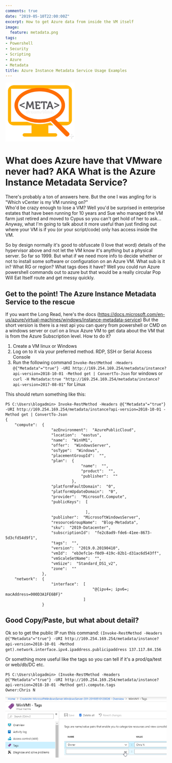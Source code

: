```yaml
---
comments: true
date: "2019-05-10T22:00:00Z"
excerpt: How to get Azure data from inside the VM itself
image:
  feature: metadata.png
tags:
- Powershell
- Security
- Scripting
- Azure
- Metadata
title: Azure Instance Metadata Service Usage Examples
---
```

<img src="/public/metadata.png">   

# What does Azure have that VMware never had? AKA What is the Azure Instance Metadata Service? 
There's probably a ton of answers here.  But the one I was angling for is "Which vCenter is my VM running on?"  
Who'd be crazy enough to lose a VM?  Well you'd be surprised in enterprise estates that have been running for 10 years and Sue who managed the VM farm just retired and moved to Cypus so you can't get hold of her to ask...
Anyway, what I'm going to talk about it more useful than just finding out where your VM is if you (or your script/code) only has access inside the VM.

So by design normally it's good to obfuscate (I love that word) details of the hypervisor above and not let the VM know it's anything but a physical server.
So far so 1999.
But what if we need more info to decide whether or not to install some software or configuration on an Azure VM.  What sub is it in? What RG or region? What tags does it have?
Well you could run Azure powershell commands out to azure but that would be a really circular Pop Will Eat Itself route and get messy quickly.

## Get to the point! The Azure Instance Metadata Service to the rescue
If you want the Long Read, here's the docs
(https://docs.microsoft.com/en-us/azure/virtual-machines/windows/instance-metadata-service)
But the short version is there is a rest api you can query from powershell or CMD on a windows server or curl on a linux Azure VM to get data about the VM that is from the Azure Subscription level.
How to do it?
1. Create a VM linux or Windows
2. Log on to it via your preferred method.  RDP, SSH or Serial Access Console
3. Run the following command `Invoke-RestMethod -Headers @{"Metadata"="true"} -URI http://169.254.169.254/metadata/instance?api-version=2018-10-01 -Method get | ConvertTo-Json`  for windows
or `curl -H Metadata:true "http://169.254.169.254/metadata/instance?api-version=2017-08-01"` for Linux

This should return something like this:
```
PS C:\Users\blogadmin> Invoke-RestMethod -Headers @{"Metadata"="true"} -URI http://169.254.169.254/metadata/instance?api-version=2018-10-01 -Method get | ConvertTo-Json
{
    "compute":  {
                    "azEnvironment":  "AzurePublicCloud",
                    "location":  "eastus",
                    "name":  "WinVM1",
                    "offer":  "WindowsServer",
                    "osType":  "Windows",
                    "placementGroupId":  "",
                    "plan":  {
                                 "name":  "",
                                 "product":  "",
                                 "publisher":  ""
                             },
                    "platformFaultDomain":  "0",
                    "platformUpdateDomain":  "0",
                    "provider":  "Microsoft.Compute",
                    "publicKeys":  [

                                   ],
                    "publisher":  "MicrosoftWindowsServer",
                    "resourceGroupName":  "Blog-Metadata",
                    "sku":  "2019-Datacenter",
                    "subscriptionId":  "fe2c8ad9-fde6-41ee-8673-5d3cfd54d9f1",
                    "tags":  "",
                    "version":  "2019.0.20190410",
                    "vmId":  "eb3efc1e-f0d9-419c-82b1-d31ac6d543ff",
                    "vmScaleSetName":  "",
                    "vmSize":  "Standard_DS1_v2",
                    "zone":  ""
                },
    "network":  {
                    "interface":  [
                                      "@{ipv4=; ipv6=; macAddress=000D3A1FE6BF}"
                                  ]
                }
```

## Good Copy/Paste, but what about detail?
Ok so to get the public IP run this command:
`(Invoke-RestMethod -Headers @{"Metadata"="true"} -URI http://169.254.169.254/metadata/instance?api-version=2018-10-01 -Method get).network.interface.ipv4.ipaddress.publicipaddress
137.117.84.156`

Or something more useful like the tags so you can tell if it's a prod/qa/test or web/db/DC etc.
```
PS C:\Users\blogadmin> (Invoke-RestMethod -Headers @{"Metadata"="true"} -URI http://169.254.169.254/metadata/instance?api-version=2018-10-01 -Method get).compute.tags
Owner:Chris N
```
<img src="/public/vmtags.png">
